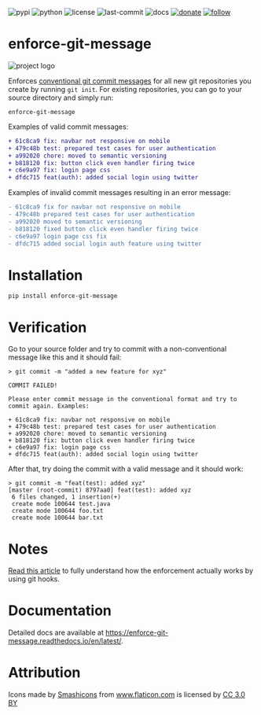 ![pypi](https://img.shields.io/pypi/v/enforce-git-message.svg)
![python](https://img.shields.io/pypi/pyversions/enforce-git-message.svg)
![license](https://img.shields.io/github/license/prahladyeri/enforce-git-message.svg)
![last-commit](https://img.shields.io/github/last-commit/prahladyeri/enforce-git-message.svg)
![docs](https://readthedocs.org/projects/enforce-git-message/badge/?version=latest)
[![donate](https://img.shields.io/badge/-Donate-blue.svg?logo=paypal)](https://www.paypal.com/cgi-bin/webscr?cmd=_s-xclick&hosted_button_id=JM8FUXNFUK6EU)
[![follow](https://img.shields.io/twitter/follow/prahladyeri.svg?style=social)](https://twitter.com/prahladyeri)

# enforce-git-message

![project logo](https://raw.githubusercontent.com/prahladyeri/enforce-git-message/master/logo.png)

Enforces [conventional git commit messages](https://www.conventionalcommits.org/en/v1.0.0-beta.4/) for all new git repositories you create by running `git init`. For existing repositories, you can go to your source directory and simply run:

	enforce-git-message

Examples of valid commit messages:

```diff
+ 61c8ca9 fix: navbar not responsive on mobile
+ 479c48b test: prepared test cases for user authentication
+ a992020 chore: moved to semantic versioning
+ b818120 fix: button click even handler firing twice
+ c6e9a97 fix: login page css
+ dfdc715 feat(auth): added social login using twitter
```

Examples of invalid commit messages resulting in an error message:

```diff
- 61c8ca9 fix for navbar not responsive on mobile
- 479c48b prepared test cases for user authentication
- a992020 moved to semantic versioning
- b818120 fixed button click even handler firing twice
- c6e9a97 login page css fix
- dfdc715 added social login auth feature using twitter
```

# Installation

	pip install enforce-git-message
	
# Verification

Go to your source folder and try to commit with a non-conventional message like this and it should fail:

	> git commit -m "added a new feature for xyz"
	
	COMMIT FAILED!

	Please enter commit message in the conventional format and try to commit again. Examples:

	+ 61c8ca9 fix: navbar not responsive on mobile
	+ 479c48b test: prepared test cases for user authentication
	+ a992020 chore: moved to semantic versioning
	+ b818120 fix: button click even handler firing twice
	+ c6e9a97 fix: login page css
	+ dfdc715 feat(auth): added social login using twitter
	
After that, try doing the commit with a valid message and it should work:

	> git commit -m "feat(test): added xyz"
	[master (root-commit) 8797aa0] feat(test): added xyz
	 6 files changed, 1 insertion(+)
	 create mode 100644 test.java
	 create mode 100644 foo.txt
	 create mode 100644 bar.txt
	
# Notes

[Read this article](https://prahladyeri.com/blog/2019/06/how-to-enforce-conventional-commit-messages-using-git-hooks.html) to fully understand how the enforcement actually works by using git hooks.

# Documentation

Detailed docs are available at <https://enforce-git-message.readthedocs.io/en/latest/>.

# Attribution

<div>Icons made by <a href="https://www.flaticon.com/authors/smashicons" title="Smashicons">Smashicons</a> from <a href="https://www.flaticon.com/" 		    title="Flaticon">www.flaticon.com</a> is licensed by <a href="http://creativecommons.org/licenses/by/3.0/" 		    title="Creative Commons BY 3.0" target="_blank">CC 3.0 BY</a></div>
